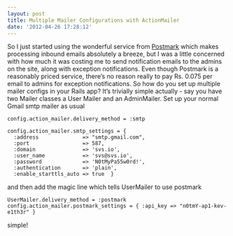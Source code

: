 ```yaml
---
layout: post
title: Multiple Mailer Configurations with ActionMailer
date: '2012-04-26 17:28:12'
---
```


<p>So I just started using the wonderful service from <a href="http://postmarkapp.com" target="_blank">Postmark</a> which makes processing inbound emails absolutely a breeze, but I was a little concerned with how much it was costing me to send notification emails to the admins on the site, along with exception notifications. Even though Postmark is a reasonably priced service, there&rsquo;s no reason really to pay Rs. 0.075 per email to admins for exception notifications. So how do you set up multiple mailer configs in your Rails app? It&rsquo;s trivially simple actually - say you have two Mailer classes a User Mailer and an AdminMailer. Set up your normal Gmail smtp mailer as usual</p>

<pre><code>config.action_mailer.delivery_method = :smtp

config.action_mailer.smtp_settings = {
  :address              =&gt; "smtp.gmail.com",
  :port                 =&gt; 587,
  :domain               =&gt; 'svs.io',
  :user_name            =&gt; 'svs@svs.io',
  :password             =&gt; 'N0tMyPa55w0rd!',
  :authentication       =&gt; 'plain',
  :enable_starttls_auto =&gt; true  }
</code></pre>

<p>and then add the magic line which tells UserMailer to use postmark</p>

<pre><code>UserMailer.delivery_method = :postmark
config.action_mailer.postmark_settings = { :api_key =&gt; "n0tmY-ap1-kev-e1th3r" }
</code></pre>

<p>simple!</p>